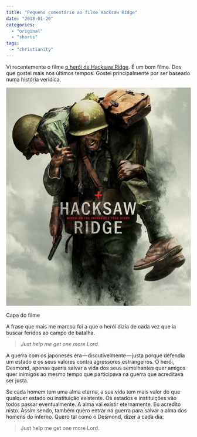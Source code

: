 ```yaml
---
title: "Pequeno comentário ao filme Hacksaw Ridge"
date: "2018-01-20"
categories: 
  - "original"
  - "shorts"
tags: 
  - "christianity"
---
```


Vi recentemente o filme [o herói de Hacksaw Ridge](http://www.imdb.com/title/tt2119532/). É um bom filme. Dos que gostei mais nos últimos tempos. Gostei principalmente por ser baseado numa história verídica.

![](images/1fpYkkSy3FblrA9dUSbrXdg.png)

Capa do filme

​A frase que mais me marcou foi a que o herói dizia de cada vez que ia buscar feridos ao campo de batalha.

> _Just help me get one more Lord._

A guerra com os japoneses era — discutivelmente — justa porque defendia um estado e os seus valores contra agressores estrangeiros. O herói, Desmond, apenas queria salvar a vida dos seus semelhantes quer amigos quer inimigos ao mesmo tempo que participava na guerra que acreditava ser justa.

Se cada homem tem uma alma eterna, a sua vida tem mais valor do que qualquer estado ou instituição existente. Os estados e instituições vão todos passar eventualmente. A alma vai existir eternamente. Eu acredito nisto. Assim sendo, também quero entrar na guerra para salvar a alma dos homens do inferno. Quero tal como o Desmond, dizer a cada dia:

> Just help me get one more Lord.
